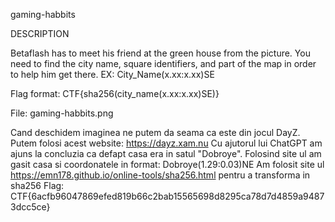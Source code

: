 gaming-habbits

DESCRIPTION

Betaflash has to meet his friend at the green house from the picture. You need to find the city name, square identifiers, and part of the map in order to help him get there. EX: City_Name(x.xx:x.xx)SE

Flag format: CTF{sha256(city_name(x.xx:x.xx)SE)}

File: gaming-habbits.png

Cand deschidem imaginea ne putem da seama ca este din jocul DayZ. Putem folosi acest website: https://dayz.xam.nu
Cu ajutorul lui ChatGPT am ajuns la concluzia ca defapt casa era in satul "Dobroye". Folosind site ul am gasit casa si coordonatele in format: Dobroye(1.29:0.03)NE
Am folosit site ul https://emn178.github.io/online-tools/sha256.html pentru a transforma in sha256
Flag: CTF{6acfb96047869efed819b66c2bab15565698d8295ca78d7d4859a94873dcc5ce}
